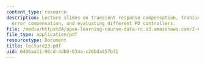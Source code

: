 ```yaml
---
content_type: resource
description: Lecture slides on transient response compensation, transient and steady-state
  error compensation, and evaluating different PD controllers.
file: /media/https%3A/open-learning-course-data-rc.s3.amazonaws.com/2-004-systems-modeling-and-control-ii-fall-2007/6406aa1196cd4db0634ac26bda457b31_lecture23.pdf
file_type: application/pdf
resourcetype: Document
title: lecture23.pdf
uid: 6406aa11-96cd-4db0-634a-c26bda457b31
---
```

